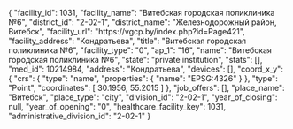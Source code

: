 {
    "facility_id": 1031,
    "facility_name": "Витебская городская поликлиника №6",
    "district_id": "2-02-1",
    "district_name": "Железнодорожный район, Витебск",
    "facility_url": "https:\/\/vgcp.by\/index.php?id=Page421",
    "facility_address": "Кондратьева",
    "title": "Витебская городская поликлиника №6",
    "facility_type": "0",
    "ap_1": "16",
    "name": "Витебская городская поликлиника №6",
    "state": "private institution",
    "stats": [],
    "med_id": 10214984,
    "address": "Кондратьева",
    "devices": [],
    "coord_x_y": {
        "crs": {
            "type": "name",
            "properties": {
                "name": "EPSG:4326"
            }
        },
        "type": "Point",
        "coordinates": [
            30.1956,
            55.2015
        ]
    },
    "job_offers": [],
    "place_name": "Витебск",
    "place_type": "city",
    "division_id": "2-02-1",
    "year_of_closing": null,
    "year_of_opening": "0",
    "healthcare_facility_key": 1031,
    "administrative_division_id": "2-02-1"
}